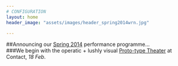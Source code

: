 ```yaml
---
# CONFIGURATION
layout: home
header_image: "assets/images/header_spring2014wrn.jpg"

---
```

##Announcing our [Spring 2014](/current/2014-spring) performance programme…        
###We begin with the operatic + lushly visual [Proto-type Theater](/current/2014-spring/prototype) at Contact, *18 Feb*.
